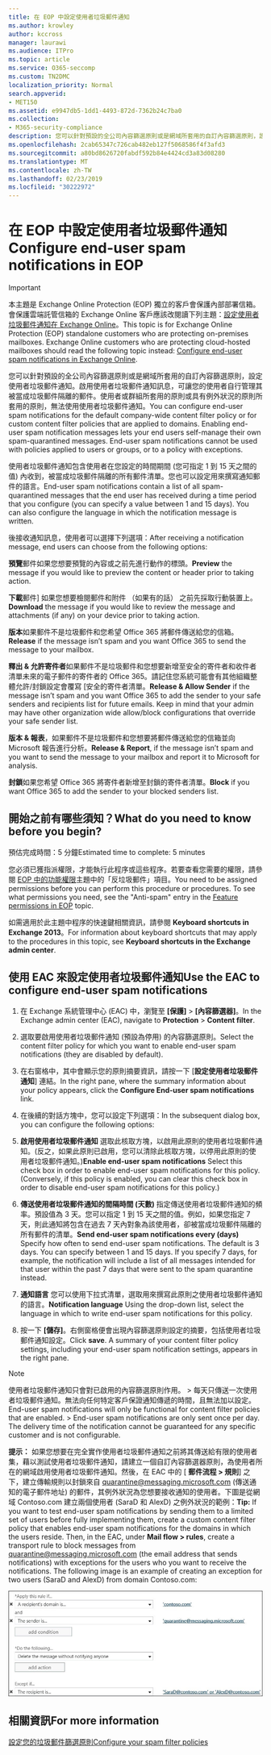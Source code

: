 ```yaml
---
title: 在 EOP 中設定使用者垃圾郵件通知
ms.author: krowley
author: kccross
manager: laurawi
ms.audience: ITPro
ms.topic: article
ms.service: O365-seccomp
ms.custom: TN2DMC
localization_priority: Normal
search.appverid:
- MET150
ms.assetid: e9947db5-1dd1-4493-872d-7362b24c7ba0
ms.collection:
- M365-security-compliance
description: 您可以針對預設的全公司內容篩選原則或是網域所套用的自訂內容篩選原則，設定使用者垃圾郵件通知。
ms.openlocfilehash: 2cab65347c726cab482eb127f5068586f4f3afd3
ms.sourcegitcommit: a80bd8626720fabdf592b84e4424cd3a83d08280
ms.translationtype: MT
ms.contentlocale: zh-TW
ms.lasthandoff: 02/23/2019
ms.locfileid: "30222972"
---
```

# <a name="configure-end-user-spam-notifications-in-eop"></a><span data-ttu-id="afe84-103">在 EOP 中設定使用者垃圾郵件通知</span><span class="sxs-lookup"><span data-stu-id="afe84-103">Configure end-user spam notifications in EOP</span></span>
  
> [!IMPORTANT]
> <span data-ttu-id="afe84-p101">本主題是 Exchange Online Protection (EOP) 獨立的客戶會保護內部部署信箱。會保護雲端託管信箱的 Exchange Online 客戶應該改閱讀下列主題：[設定使用者垃圾郵件通知在 Exchange Online](configure-end-user-spam-notifications-in-exchange-online.md)。</span><span class="sxs-lookup"><span data-stu-id="afe84-p101">This topic is for Exchange Online Protection (EOP) standalone customers who are protecting on-premises mailboxes. Exchange Online customers who are protecting cloud-hosted mailboxes should read the following topic instead: [Configure end-user spam notifications in Exchange Online](configure-end-user-spam-notifications-in-exchange-online.md).</span></span> 
  
<span data-ttu-id="afe84-p102">您可以針對預設的全公司內容篩選原則或是網域所套用的自訂內容篩選原則，設定使用者垃圾郵件通知。啟用使用者垃圾郵件通知訊息，可讓您的使用者自行管理其被當成垃圾郵件隔離的郵件。使用者或群組所套用的原則或具有例外狀況的原則所套用的原則，無法使用使用者垃圾郵件通知。</span><span class="sxs-lookup"><span data-stu-id="afe84-p102">You can configure end-user spam notifications for the default company-wide content filter policy or for custom content filter policies that are applied to domains. Enabling end-user spam notification messages lets your end users self-manage their own spam-quarantined messages. End-user spam notifications cannot be used with policies applied to users or groups, or to a policy with exceptions.</span></span>
  
<span data-ttu-id="afe84-p103">使用者垃圾郵件通知包含使用者在您設定的時間期間 (您可指定 1 到 15 天之間的值) 內收到，被當成垃圾郵件隔離的所有郵件清單。您也可以設定用來撰寫通知郵件的語言。</span><span class="sxs-lookup"><span data-stu-id="afe84-p103">End-user spam notifications contain a list of all spam-quarantined messages that the end user has received during a time period that you configure (you can specify a value between 1 and 15 days). You can also configure the language in which the notification message is written.</span></span>
  
<span data-ttu-id="afe84-111">後接收通知訊息，使用者可以選擇下列選項：</span><span class="sxs-lookup"><span data-stu-id="afe84-111">After receiving a notification message, end users can choose from the following options:</span></span>

<span data-ttu-id="afe84-112">**預覽**郵件如果您想要預覽的內容或之前先進行動作的標頭。</span><span class="sxs-lookup"><span data-stu-id="afe84-112">**Preview** the message if you would like to preview the content or header prior to taking action.</span></span>

<span data-ttu-id="afe84-113">**下載**郵件] 如果您想要檢閱郵件和附件 （如果有的話） 之前先採取行動裝置上。</span><span class="sxs-lookup"><span data-stu-id="afe84-113">**Download** the message if you would like to review the message and attachments (if any) on your device prior to taking action.</span></span>

<span data-ttu-id="afe84-114">**版本**如果郵件不是垃圾郵件和您希望 Office 365 將郵件傳送給您的信箱。</span><span class="sxs-lookup"><span data-stu-id="afe84-114">**Release** if the message isn’t spam and you want Office 365 to send the message to your mailbox.</span></span>

<span data-ttu-id="afe84-p104">**釋出 & 允許寄件者**如果郵件不是垃圾郵件和您想要新增至安全的寄件者和收件者清單未來的電子郵件的寄件者的 Office 365。請記住您系統可能會有其他組織整體允許/封鎖設定會覆寫 [安全的寄件者清單。</span><span class="sxs-lookup"><span data-stu-id="afe84-p104">**Release & Allow Sender** if the message isn’t spam and you want Office 365 to add the sender to your safe senders and recipients list for future emails. Keep in mind that your admin may have other organization wide allow/block configurations that override your safe sender list.</span></span>

<span data-ttu-id="afe84-117">**版本 & 報表**，如果郵件不是垃圾郵件和您想要將郵件傳送給您的信箱並向 Microsoft 報告進行分析。</span><span class="sxs-lookup"><span data-stu-id="afe84-117">**Release & Report**, if the message isn’t spam and you want to send the message to your mailbox and report it to Microsoft for analysis.</span></span>

<span data-ttu-id="afe84-118">**封鎖**如果您希望 Office 365 將寄件者新增至封鎖的寄件者清單。</span><span class="sxs-lookup"><span data-stu-id="afe84-118">**Block** if you want Office 365 to add the sender to your blocked senders list.</span></span>
  
## <a name="what-do-you-need-to-know-before-you-begin"></a><span data-ttu-id="afe84-119">開始之前有哪些須知？</span><span class="sxs-lookup"><span data-stu-id="afe84-119">What do you need to know before you begin?</span></span>
<span data-ttu-id="afe84-120"><a name="sectionSection0"> </a></span><span class="sxs-lookup"><span data-stu-id="afe84-120"></span></span>

<span data-ttu-id="afe84-121">預估完成時間：5 分鐘</span><span class="sxs-lookup"><span data-stu-id="afe84-121">Estimated time to complete: 5 minutes</span></span>
  
<span data-ttu-id="afe84-p105">您必須已獲指派權限，才能執行此程序或這些程序。若要查看您需要的權限，請參閱 [EOP 中的功能權限](eop/feature-permissions-in-eop.md)主題中的「反垃圾郵件」項目。</span><span class="sxs-lookup"><span data-stu-id="afe84-p105">You need to be assigned permissions before you can perform this procedure or procedures. To see what permissions you need, see the "Anti-spam" entry in the [Feature permissions in EOP](eop/feature-permissions-in-eop.md) topic.</span></span> 
  
<span data-ttu-id="afe84-124">如需適用於此主題中程序的快速鍵相關資訊，請參閱 **Keyboard shortcuts in Exchange 2013**。</span><span class="sxs-lookup"><span data-stu-id="afe84-124">For information about keyboard shortcuts that may apply to the procedures in this topic, see **Keyboard shortcuts in the Exchange admin center**.</span></span>
  
## <a name="use-the-eac-to-configure-end-user-spam-notifications"></a><span data-ttu-id="afe84-125">使用 EAC 來設定使用者垃圾郵件通知</span><span class="sxs-lookup"><span data-stu-id="afe84-125">Use the EAC to configure end-user spam notifications</span></span>

1. <span data-ttu-id="afe84-126">在 Exchange 系統管理中心 (EAC) 中，瀏覽至 **[保護]** \> **[內容篩選器]**。</span><span class="sxs-lookup"><span data-stu-id="afe84-126">In the Exchange admin center (EAC), navigate to **Protection** \> **Content filter**.</span></span>
    
2. <span data-ttu-id="afe84-127">選取要啟用使用者垃圾郵件通知 (預設為停用) 的內容篩選原則。</span><span class="sxs-lookup"><span data-stu-id="afe84-127">Select the content filter policy for which you want to enable end-user spam notifications (they are disabled by default).</span></span>
    
3. <span data-ttu-id="afe84-128">在右窗格中，其中會顯示您的原則摘要資訊，請按一下 [**設定使用者垃圾郵件通知**] 連結。</span><span class="sxs-lookup"><span data-stu-id="afe84-128">In the right pane, where the summary information about your policy appears, click the **Configure End-user spam notifications** link.</span></span> 
    
4. <span data-ttu-id="afe84-129">在後續的對話方塊中，您可以設定下列選項：</span><span class="sxs-lookup"><span data-stu-id="afe84-129">In the subsequent dialog box, you can configure the following options:</span></span>
    
1. <span data-ttu-id="afe84-p106">**啟用使用者垃圾郵件通知** 選取此核取方塊，以啟用此原則的使用者垃圾郵件通知。(反之，如果此原則已啟用，您可以清除此核取方塊，以停用此原則的使用者垃圾郵件通知。)</span><span class="sxs-lookup"><span data-stu-id="afe84-p106">**Enable end-user spam notifications** Select this check box in order to enable end-user spam notifications for this policy. (Conversely, if this policy is enabled, you can clear this check box in order to disable end-user spam notifications for this policy.)</span></span> 
    
2. <span data-ttu-id="afe84-p107">**傳送使用者垃圾郵件通知的間隔時間 (天數)** 指定傳送使用者垃圾郵件通知的頻率。預設值為 3 天。您可以指定 1 到 15 天之間的值。例如，如果您指定 7 天，則此通知將包含在過去 7 天內對象為該使用者，卻被當成垃圾郵件隔離的所有郵件的清單。</span><span class="sxs-lookup"><span data-stu-id="afe84-p107">**Send end-user spam notifications every (days)** Specify how often to send end-user spam notifications. The default is 3 days. You can specify between 1 and 15 days. If you specify 7 days, for example, the notification will include a list of all messages intended for that user within the past 7 days that were sent to the spam quarantine instead.</span></span> 
    
3. <span data-ttu-id="afe84-136">**通知語言** 您可以使用下拉式清單，選取用來撰寫此原則之使用者垃圾郵件通知的語言。</span><span class="sxs-lookup"><span data-stu-id="afe84-136">**Notification language** Using the drop-down list, select the language in which to write end-user spam notifications for this policy.</span></span> 
    
5. <span data-ttu-id="afe84-p108">按一下 **[儲存]**。右側窗格便會出現內容篩選原則設定的摘要，包括使用者垃圾郵件通知設定。</span><span class="sxs-lookup"><span data-stu-id="afe84-p108">Click **save**. A summary of your content filter policy settings, including your end-user spam notification settings, appears in the right pane.</span></span>
    
> [!NOTE]
>  <span data-ttu-id="afe84-p109">使用者垃圾郵件通知只會對已啟用的內容篩選原則作用。 >  每天只傳送一次使用者垃圾郵件通知。無法向任何特定客戶保證通知傳遞的時間，且無法加以設定。</span><span class="sxs-lookup"><span data-stu-id="afe84-p109">End-user spam notifications will only be functional for content filter policies that are enabled. >  End-user spam notifications are only sent once per day. The delivery time of the notification cannot be guaranteed for any specific customer and is not configurable.</span></span> 
  
 <span data-ttu-id="afe84-p110">**提示：** 如果您想要在完全實作使用者垃圾郵件通知之前將其傳送給有限的使用者集，藉以測試使用者垃圾郵件通知，請建立一個自訂內容篩選器原則，為使用者所在的網域啟用使用者垃圾郵件通知。然後，在 EAC 中的 [ **郵件流程 \> 規則**] 之下，建立傳輸規則以封鎖來自 quarantine@messaging.microsoft.com (傳送通知的電子郵件地址) 的郵件，其例外狀況為您想要接收通知的使用者。下圖是從網域 Contoso.com 建立兩個使用者 (SaraD 和 AlexD) 之例外狀況的範例：</span><span class="sxs-lookup"><span data-stu-id="afe84-p110">**Tip:** If you want to test end-user spam notifications by sending them to a limited set of users before fully implementing them, create a custom content filter policy that enables end-user spam notifications for the domains in which the users reside. Then, in the EAC, under **Mail flow \> rules**, create a transport rule to block messages from quarantine@messaging.microsoft.com (the email address that sends notifications) with exceptions for the users who you want to receive the notifications. The following image is an example of creating an exception for two users (SaraD and AlexD) from domain Contoso.com:</span></span> 
  
![測試使用者垃圾郵件通知的傳輸規則](media/EOP-ESN-testspecificusers.jpg)
  
## <a name="for-more-information"></a><span data-ttu-id="afe84-146">相關資訊</span><span class="sxs-lookup"><span data-stu-id="afe84-146">For more information</span></span>

[<span data-ttu-id="afe84-147">設定您的垃圾郵件篩選原則</span><span class="sxs-lookup"><span data-stu-id="afe84-147">Configure your spam filter policies</span></span>](configure-your-spam-filter-policies.md)
  
